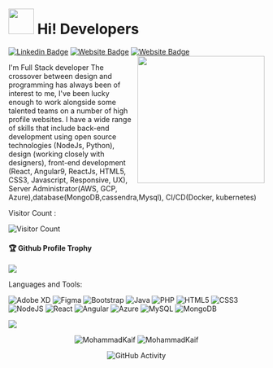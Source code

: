 ###   <h1><img src="https://raw.githubusercontent.com/aemmadi/aemmadi/master/wave.gif" width="50">  Hi! Developers</h1>
[![Linkedin Badge](https://img.shields.io/badge/-Mohammadkaif-blue?style=flat-square&logo=Linkedin&logoColor=white&link=https://www.linkedin.com/in/aakash--01629954/)](https://www.linkedin.com/in/mohammad-kaif-99aaba1b9/)
[![Website Badge](https://img.shields.io/badge/WebSite-Mohammadkaif-green)](https://mohammadkaif7865.github.io/Mohammadkaif7865/)
[![Website Badge](https://img.shields.io/badge/StackOverflow-Mohammad%20kaif-yellow)](https://stackoverflow.com/users/14913364/mohammad-kaif)
<img align='right' src="https://media.giphy.com/media/M9gbBd9nbDrOTu1Mqx/giphy.gif" width="250">

I'm
Full Stack developer
The crossover between design and programming has always been of interest to me, I've been lucky enough to work alongside some talented teams on a number of high profile websites. I have a wide range of skills that include back-end development using open source technologies (NodeJs, Python), design (working closely with designers), front-end development (React, Angular9, ReactJs, HTML5, CSS3, Javascript, Responsive, UX), Server Administrator(AWS, GCP, Azure),database(MongoDB,cassendra,Mysql), CI/CD(Docker, kubernetes)

Visitor Count :

![Visitor Count](https://profile-counter.glitch.me/Mohammadkaif7865/count.svg)

<div>
  <h4>🏆 Github Profile Trophy</h4>
  <a href="https://github.com/ryo-ma/github-profile-trophy">
    <img src="https://github-profile-trophy.vercel.app/?username=Mohammadkaif7865&column=7"/>
  </a>
</div>

Languages and Tools: 

<img alt="Adobe XD" src="https://img.shields.io/badge/adobexd-%23FF26BE.svg?style=flat-square&logo=adobexd&logoColor=white"/> <img alt="Figma" src="https://img.shields.io/badge/figma-%23F24E1E.svg?style=flat-square&logo=figma&logoColor=white"/> <img alt="Bootstrap" src="https://img.shields.io/badge/bootstrap-%23563D7C.svg?style=flat-square&logo=bootstrap&logoColor=white"/> <img alt="Java" src="https://img.shields.io/badge/java-%23ED8B00.svg?style=flat-square&logo=java&logoColor=white"/> <img alt="PHP" src="https://img.shields.io/badge/php-%23777BB4.svg?style=flat-square&logo=php&logoColor=white"/> <img alt="HTML5" src="https://img.shields.io/badge/html5-%23E34F26.svg?style=flat-square&logo=html5&logoColor=white"/> <img alt="CSS3" src="https://img.shields.io/badge/css3-%231572B6.svg?style=flat-square&logo=css3&logoColor=white"/> <img alt="NodeJS" src="https://img.shields.io/badge/node.js-%2343853D.svg?style=flat-square&logo=node-dot-js&logoColor=white"/> <img alt="React" src="https://img.shields.io/badge/react-%2320232a.svg?style=flat-square&logo=react&logoColor=%2361DAFB"/> <img alt="Angular" src="https://img.shields.io/badge/angular-%23DD0031.svg?flat-square&logo=angular&logoColor=white"/> <img alt="Azure" src="https://img.shields.io/badge/azure-%230072C6.svg?style=flat-square&logo=azure-devops&logoColor=white"/> <img alt="MySQL" src="https://img.shields.io/badge/mysql-%2300f.svg?style=flat-square&logo=mysql&logoColor=white"/> <img alt="MongoDB" src ="https://img.shields.io/badge/MongoDB-%234ea94b.svg?style=flat-square&logo=mongodb&logoColor=white"/>

![](https://activity-graph.herokuapp.com/graph?username=Mohammadkaif7865&theme=react-dark&area=true)
<p align="center"><img src="https://github-readme-stats.vercel.app/api/top-langs/?username=Mohammadkaif7865&hide=TeX&layout=compact" alt="MohammadKaif" /> <img src="https://github-readme-streak-stats.herokuapp.com/?user=Mohammadkaif7865" alt="MohammadKaif" /></p>
<div align="center">
    <img src="https://github-readme-stats.vercel.app/api?username=Mohammadkaif7865&show_icons=true&theme=dark" alt="GitHub Activity">
</div>


<!--
**Mohammadkaif7865/Mohammadkaif7865** is a ✨ _special_ ✨ repository because its `README.md` (this file) appears on your GitHub profile.

Here are some ideas to get you started:

- 🔭 I’m currently working on ...
- 🌱 I’m currently learning ...
- 👯 I’m looking to collaborate on ...
- 🤔 I’m looking for help with ...
- 💬 Ask me about ...
- 📫 How to reach me: ...
- 😄 Pronouns: ...
- ⚡ Fun fact: .....

-->

